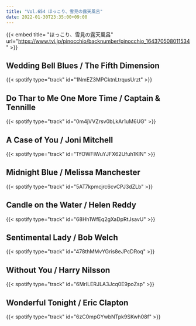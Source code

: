 ```yaml
---
title: "Vol.654 ほっこり、雪見の露天風呂"
date: 2022-01-30T23:35:00+09:00
---
```


{{< embed title= "ほっこり、雪見の露天風呂" url="https://www.tvi.jp/pinocchio/backnumber/pinocchio_164370508011534" >}}

## Wedding Bell Blues / The Fifth Dimension
{{< spotify type="track" id="1NmEZ3MPCktnLtrqusUrzt" >}}

## Do Thar to Me One More Time / Captain & Tennille
{{< spotify type="track" id="0m4jVVZrsv0bLkAr1uM6UG" >}}

## A Case of You / Joni Mitchell
{{< spotify type="track" id="1YOWFIWuYJFX62Ufuh1KlN" >}}

## Midnight Blue / Melissa Manchester
{{< spotify type="track" id="5AT7kpmcjrc6cvCPJ3dZLb" >}}

## Candle on the Water / Helen Reddy
{{< spotify type="track" id="68Hh1WfEq2gXaDpRtJsavU" >}}

## Sentimental Lady / Bob Welch
{{< spotify type="track" id="478thMMvYGris8eJPcDRoq" >}}

## Without You / Harry Nilsson
{{< spotify type="track" id="6MrILERJLA3Jcq0E9poZsp" >}}

## Wonderful Tonight / Eric Clapton
{{< spotify type="track" id="6zC0mpGYwbNTpk9SKwh08f" >}}
